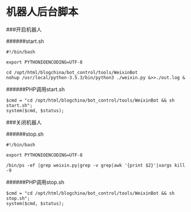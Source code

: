 # 机器人后台脚本


###开启机器人

######start.sh

```
#!/bin/bash

export PYTHONIOENCODING=UTF-8

cd /opt/html/blogchina/bot_control/tools/WeixinBot
nohup /usr/local/python-3.5.3/bin/python3 ./weixin.py &>>./out.log &

```

######PHP调用start.sh
```
$cmd = "cd /opt/html/blogchina/bot_control/tools/WeixinBot && sh start.sh";
system($cmd, $status);
```


###关闭机器人

######stop.sh
```
#!/bin/bash

export PYTHONIOENCODING=UTF-8

/bin/ps -ef |grep weixin.py|grep -v grep|awk '{print $2}'|xargs kill -9
```

######PHP调用stop.sh
```
$cmd = "cd /opt/html/blogchina/bot_control/tools/WeixinBot && sh stop.sh";
system($cmd, $status);
```